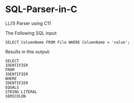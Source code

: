 # SQL-Parser-in-C
LL(1) Parser using C11

The Following SQL input:
```<SQL>
SELECT ColumnName FROM File WHERE ColumnName = 'value';
```
Results in this output:

```
SELECT        
IDENTIFIER    
FROM
IDENTIFIER    
WHERE
IDENTIFIER    
EQUALS        
STRING_LITERAL
SEMICOLON
```
